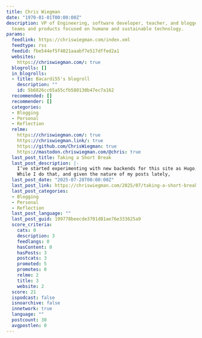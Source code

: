 ```yaml
---
title: Chris Wiegman
date: "1970-01-01T00:00:00Z"
description: VP of Engineering, software developer, teacher, and blogger building
  teams and products focused on humane and sustainable technology.
params:
  feedlink: https://chriswiegman.com/index.xml
  feedtype: rss
  feedid: fbe544ef5f4021aaabf7e517dffed2a1
  websites:
    https://chriswiegman.com/: true
  blogrolls: []
  in_blogrolls:
  - title: Bacardi55's blogroll
    description: ""
    id: 5b6826cc65a55cfb580130b47ec7a162
  recommended: []
  recommender: []
  categories:
  - Blogging
  - Personal
  - Reflection
  relme:
    https://chriswiegman.com/: true
    https://chriswiegman.link/: true
    https://github.com/ChrisWiegman: true
    https://mastodon.chriswiegman.com/@chris: true
  last_post_title: Taking a Short Break
  last_post_description: |-
    I’ve started experimenting with new backends for this site as Hugo, while I love a lot of it, doesn’t make content management easy.
    While I do that, and given the nature of my posts lately,
  last_post_date: "2025-07-28T00:00:00Z"
  last_post_link: https://chriswiegman.com/2025/07/taking-a-short-break/
  last_post_categories:
  - Blogging
  - Personal
  - Reflection
  last_post_language: ""
  last_post_guid: 199778beecde3701d81ae76e333625a9
  score_criteria:
    cats: 0
    description: 3
    feedlangs: 0
    hasContent: 0
    hasPosts: 3
    postcats: 3
    promoted: 5
    promotes: 0
    relme: 2
    title: 3
    website: 2
  score: 21
  ispodcast: false
  isnoarchive: false
  innetwork: true
  language: ""
  postcount: 30
  avgpostlen: 0
---
```

